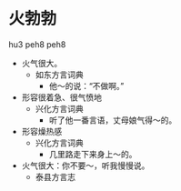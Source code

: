 # 火勃勃
hu3 peh8 peh8
+ 火气很大。
  * 如东方言词典
    - 他～的说：“不做啊。”
+ 形容很着急、很气愤地
  * 兴化方言词典
    - 听了他一番言语，丈母娘气得～的。
+ 形容燥热感
  * 兴化方言词典
    - 几里路走下来身上～的。
+ 火气很大：你不要～，听我慢慢说。
  * 泰县方言志

